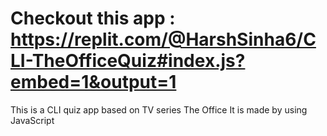 # Checkout this app : https://replit.com/@HarshSinha6/CLI-TheOfficeQuiz#index.js?embed=1&output=1
This is a CLI quiz app based on TV series The Office
It is made by using JavaScript
